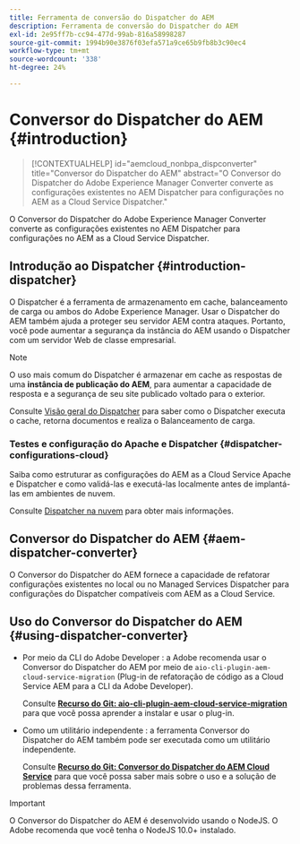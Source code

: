 ```yaml
---
title: Ferramenta de conversão do Dispatcher do AEM
description: Ferramenta de conversão do Dispatcher do AEM
exl-id: 2e95ff7b-cc94-477d-99ab-816a58998287
source-git-commit: 1994b90e3876f03efa571a9ce65b9fb8b3c90ec4
workflow-type: tm+mt
source-wordcount: '338'
ht-degree: 24%

---
```


# Conversor do Dispatcher do AEM {#introduction}

>[!CONTEXTUALHELP]
>id="aemcloud_nonbpa_dispconverter"
>title="Conversor do Dispatcher do AEM"
>abstract="O Conversor do Dispatcher do Adobe Experience Manager Converter converte as configurações existentes no AEM Dispatcher para configurações no AEM as a Cloud Service Dispatcher."

O Conversor do Dispatcher do Adobe Experience Manager Converter converte as configurações existentes no AEM Dispatcher para configurações no AEM as a Cloud Service Dispatcher.

## Introdução ao Dispatcher {#introduction-dispatcher}

O Dispatcher é a ferramenta de armazenamento em cache, balanceamento de carga ou ambos do Adobe Experience Manager. Usar o Dispatcher do AEM também ajuda a proteger seu servidor AEM contra ataques. Portanto, você pode aumentar a segurança da instância do AEM usando o Dispatcher com um servidor Web de classe empresarial.

>[!NOTE]
>O uso mais comum do Dispatcher é armazenar em cache as respostas de uma **instância de publicação do AEM**, para aumentar a capacidade de resposta e a segurança de seu site publicado voltado para o exterior.

Consulte [Visão geral do Dispatcher](https://experienceleague.adobe.com/docs/experience-manager-dispatcher/using/dispatcher.html?lang=pt-BR) para saber como o Dispatcher executa o cache, retorna documentos e realiza o Balanceamento de carga.

### Testes e configuração do Apache e Dispatcher {#dispatcher-configurations-cloud}

Saiba como estruturar as configurações do AEM as a Cloud Service Apache e Dispatcher e como validá-las e executá-las localmente antes de implantá-las em ambientes de nuvem.

Consulte [Dispatcher na nuvem](https://experienceleague.adobe.com/docs/experience-manager-cloud-service/content/implementing/content-delivery/disp-overview.html) para obter mais informações.

## Conversor do Dispatcher do AEM {#aem-dispatcher-converter}

O Conversor do Dispatcher do AEM fornece a capacidade de refatorar configurações existentes no local ou no Managed Services Dispatcher para configurações do Dispatcher compatíveis com AEM as a Cloud Service.

## Uso do Conversor do Dispatcher do AEM {#using-dispatcher-converter}

* Por meio da CLI do Adobe Developer : a Adobe recomenda usar o Conversor do Dispatcher do AEM por meio de `aio-cli-plugin-aem-cloud-service-migration` (Plug-in de refatoração de código as a Cloud Service AEM para a CLI da Adobe Developer).

  Consulte **[Recurso do Git: aio-cli-plugin-aem-cloud-service-migration](https://github.com/adobe/aio-cli-plugin-aem-cloud-service-migration#introduction)** para que você possa aprender a instalar e usar o plug-in.

* Como um utilitário independente : a ferramenta Conversor do Dispatcher do AEM também pode ser executada como um utilitário independente.

  Consulte **[Recurso do Git: Conversor do Dispatcher do AEM Cloud Service](https://github.com/adobe/aem-cloud-service-source-migration/tree/master/packages/dispatcher-converter)** para que você possa saber mais sobre o uso e a solução de problemas dessa ferramenta.

>[!IMPORTANT]
>O Conversor do Dispatcher do AEM é desenvolvido usando o NodeJS. O Adobe recomenda que você tenha o NodeJS 10.0+ instalado.

